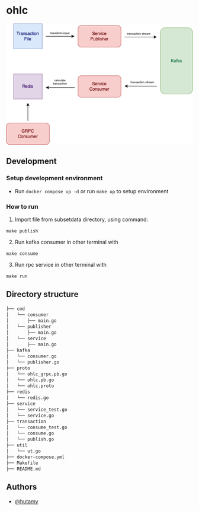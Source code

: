 # ohlc

![alt text](diagram.png)

## Development 
### Setup development environment
- Run `docker compose up -d` or run `make up` to setup environment

### How to run
1. Import file from subsetdata directory, using command:
```
make publish
```
2. Run kafka consumer in other terminal with
```
make consume
```
3. Run rpc service in other terminal with
```
make run
```

## Directory structure

```
├── cmd
│   └── consumer
│       ├── main.go
│   └── publisher
│       ├── main.go
│   └── service
│       ├── main.go
├── kafka
│   └── consumer.go
│   └── publisher.go
├── proto
│   └── ohlc_grpc.pb.go
│   └── ohlc.pb.go
│   └── ohlc.proto
├── redis
│   └── redis.go
├── service
│   └── service_test.go
│   └── service.go
├── transaction
│   └── consume_test.go
│   └── consume.go
│   └── publish.go
├── util
│   └── ut.go
├── docker-compose.yml
├── Makefile
├── README.md
```

## Authors

- [@hutamy](https://www.github.com/hutamy)